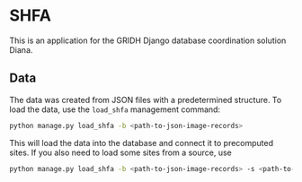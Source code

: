 # SHFA
This is an application for the GRIDH Django database coordination solution Diana.

## Data
The data was created from JSON files with a predetermined structure. To load the data, use the `load_shfa` management command:

```bash
python manage.py load_shfa -b <path-to-json-image-records>
```
This will load the data into the database and connect it to precomputed sites. If you also need to load some sites from a source, use
```bash
python manage.py load_shfa -b <path-to-json-image-records> -s <path-to-json-site-records>
```
